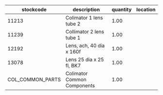 |stockcode|description|quantity|location|
|---------|-----------|--------|--------|
|11213|Colimator 1 lens tube 2|1.00||
|11239|Collimator 2 lens tube 1|1.00||
|12192|Lens, ach, 40 dia x 160f|1.00||
|13078|Lens 25 dia x 25 fl, BK7|1.00||
|COL_COMMON_PARTS|Colimator Common Components|1.00||
